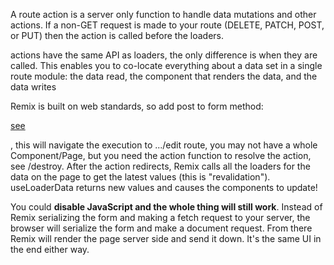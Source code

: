 A route action is a server only function to handle data mutations and other actions. If a non-GET request is made to your route (DELETE, PATCH, POST, or PUT) then the action is called before the loaders.

actions have the same API as loaders, the only difference is when they are called. This enables you to co-locate everything about a data set in a single route module: the data read, the component that renders the data, and the data writes

Remix is built on web standards, so add post to form method: <Form method='POST'>
[see](https://www.davebitter.com/articles/remix-loaderfunction-vs-actionfunction)


<Form action='edit'>, this will navigate the execution to .../edit route, you may not have a whole Component/Page, but you need the action function to resolve the action, see /destroy. After the action redirects, Remix calls all the loaders for the data on the page to get the latest values (this is "revalidation"). useLoaderData returns new values and causes the components to update!

You could **disable JavaScript and the whole thing will still work**. Instead of Remix serializing the form and making a fetch request to your server, the browser will serialize the form and make a document request. From there Remix will render the page server side and send it down. It's the same UI in the end either way.